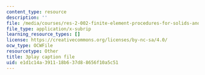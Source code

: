 ```yaml
---
content_type: resource
description: ''
file: /media/courses/res-2-002-finite-element-procedures-for-solids-and-structures-spring-2010/e1d1c14a391118b637d88656f10a5c51_o2Vlt1avXCs.srt
file_type: application/x-subrip
learning_resource_types: []
license: https://creativecommons.org/licenses/by-nc-sa/4.0/
ocw_type: OCWFile
resourcetype: Other
title: 3play caption file
uid: e1d1c14a-3911-18b6-37d8-8656f10a5c51
---
```

